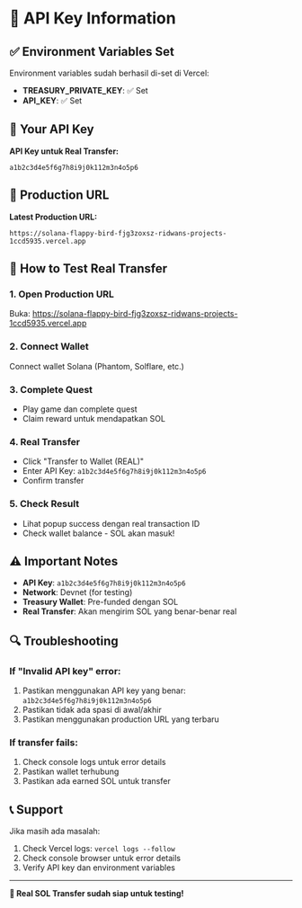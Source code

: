# 🔑 API Key Information

## ✅ Environment Variables Set

Environment variables sudah berhasil di-set di Vercel:

- **TREASURY_PRIVATE_KEY**: ✅ Set
- **API_KEY**: ✅ Set

## 🔑 Your API Key

**API Key untuk Real Transfer:**
```
a1b2c3d4e5f6g7h8i9j0k112m3n4o5p6
```

## 🚀 Production URL

**Latest Production URL:**
```
https://solana-flappy-bird-fjg3zoxsz-ridwans-projects-1ccd5935.vercel.app
```

## 🧪 How to Test Real Transfer

### 1. Open Production URL
Buka: https://solana-flappy-bird-fjg3zoxsz-ridwans-projects-1ccd5935.vercel.app

### 2. Connect Wallet
Connect wallet Solana (Phantom, Solflare, etc.)

### 3. Complete Quest
- Play game dan complete quest
- Claim reward untuk mendapatkan SOL

### 4. Real Transfer
- Click "Transfer to Wallet (REAL)"
- Enter API Key: `a1b2c3d4e5f6g7h8i9j0k112m3n4o5p6`
- Confirm transfer

### 5. Check Result
- Lihat popup success dengan real transaction ID
- Check wallet balance - SOL akan masuk!

## ⚠️ Important Notes

- **API Key**: `a1b2c3d4e5f6g7h8i9j0k112m3n4o5p6`
- **Network**: Devnet (for testing)
- **Treasury Wallet**: Pre-funded dengan SOL
- **Real Transfer**: Akan mengirim SOL yang benar-benar real

## 🔍 Troubleshooting

### If "Invalid API key" error:
1. Pastikan menggunakan API key yang benar: `a1b2c3d4e5f6g7h8i9j0k112m3n4o5p6`
2. Pastikan tidak ada spasi di awal/akhir
3. Pastikan menggunakan production URL yang terbaru

### If transfer fails:
1. Check console logs untuk error details
2. Pastikan wallet terhubung
3. Pastikan ada earned SOL untuk transfer

## 📞 Support

Jika masih ada masalah:
1. Check Vercel logs: `vercel logs --follow`
2. Check console browser untuk error details
3. Verify API key dan environment variables

---

**🎉 Real SOL Transfer sudah siap untuk testing!**
